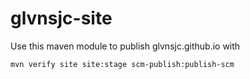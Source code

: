 # glvnsjc-site

Use this maven module to publish glvnsjc.github.io  with

    mvn verify site site:stage scm-publish:publish-scm

